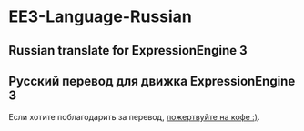 # EE3-Language-Russian

## Russian translate for ExpressionEngine 3
## Русский перевод для движка ExpressionEngine 3

Если хотите поблагодарить за перевод, [пожертвуйте на кофе :)](http://nyashk.in/donate).
